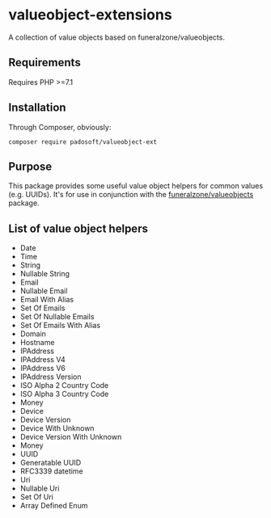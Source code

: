 # valueobject-extensions

A collection of value objects based on funeralzone/valueobjects.

## Requirements ##

Requires PHP >=7.1

## Installation ##

Through Composer, obviously:

```
composer require padosoft/valueobject-ext
```

## Purpose ##

This package provides some useful value object helpers for common values (e.g. UUIDs). 
It's for use in conjunction with the [funeralzone/valueobjects](https://github.com/funeralzone/valueobjects) package.

## List of value object helpers ##

* Date
* Time
* String
* Nullable String
* Email
* Nullable Email
* Email With Alias
* Set Of Emails
* Set Of Nullable Emails
* Set Of Emails With Alias
* Domain
* Hostname
* IPAddress
* IPAddress V4
* IPAddress V6
* IPAddress Version
* ISO Alpha 2 Country Code
* ISO Alpha 3 Country Code
* Money
* Device
* Device Version
* Device With Unknown
* Device Version With Unknown
* Money
* UUID
* Generatable UUID
* RFC3339 datetime
* Uri
* Nullable Uri
* Set Of Uri
* Array Defined Enum
